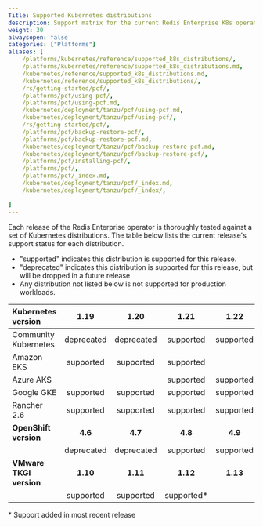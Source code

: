 ```yaml
---
Title: Supported Kubernetes distributions
description: Support matrix for the current Redis Enterprise K8s operator
weight: 30
alwaysopen: false
categories: ["Platforms"]
aliases: [
    /platforms/kubernetes/reference/supported_k8s_distributions/,
    /platforms/kubernetes/reference/supported_k8s_distributions.md,
    /kubernetes/reference/supported_k8s_distributions.md,
    /kubernetes/reference/supported_k8s_distributions/,
    /rs/getting-started/pcf/,
    /platforms/pcf/using-pcf/,
    /platforms/pcf/using-pcf.md,
    /kubernetes/deployment/tanzu/pcf/using-pcf.md,
    /kubernetes/deployment/tanzu/pcf/using-pcf/,
    /rs/getting-started/pcf/,
    /platforms/pcf/backup-restore-pcf/,
    /platforms/pcf/backup-restore-pcf.md,
    /kubernetes/deployment/tanzu/pcf/backup-restore-pcf.md,
    /kubernetes/deployment/tanzu/pcf/backup-restore-pcf/,
    /platforms/pcf/installing-pcf/,
    /platforms/pcf/,
    /platforms/pcf/_index.md,
    /kubernetes/deployment/tanzu/pcf/_index.md,
    /kubernetes/deployment/tanzu/pcf/_index/,

]
---
```


Each release of the Redis Enterprise operator is thoroughly tested against a set of Kubernetes distributions. The table below lists the current release's support status for each distribution.

- "supported" indicates this distribution is supported for this release.
- "deprecated" indicates this distribution is supported for this release, but will be dropped in a future release.
- Any distribution not listed below is not supported for production workloads.


| **Kubernetes version**  | 1.19       | 1.20       | 1.21       | 1.22       | 1.23       |
|:------------------------|:----------:|:----------:|:----------:|:----------:|:----------:|
| Community Kubernetes    | deprecated | deprecated | supported  | supported  | supported* |
| Amazon EKS              | supported  | supported  | supported  |            |            |
| Azure AKS               |            |            | supported  | supported  | supported* |
| Google GKE              | supported  | supported  | supported  | supported  |            |
| Rancher 2.6             | supported  | supported  | supported  | supported  |            |
| **OpenShift version**   | **4.6**    | **4.7**    | **4.8**    | **4.9**    | **4.10**   |
|                         | deprecated | deprecated | supported  | supported  | supported* |
| **VMware TKGI version** | **1.10**   | **1.11**   | **1.12**   | **1.13**   |            |
|                         | supported  | supported  | supported* |            |            |

\* Support added in most recent release  
